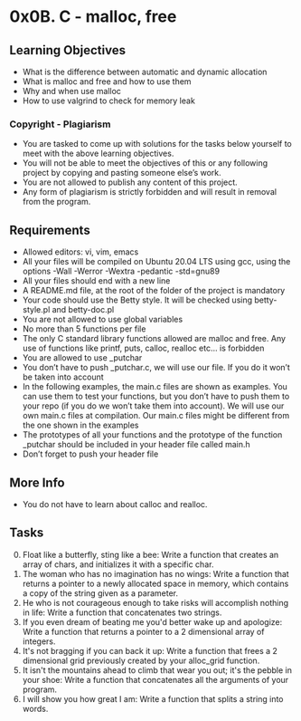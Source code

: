 # 0x0B. C - malloc, free

## Learning Objectives
 - What is the difference between automatic and dynamic allocation
 - What is malloc and free and how to use them
 - Why and when use malloc
 - How to use valgrind to check for memory leak

### Copyright - Plagiarism
 - You are tasked to come up with solutions for the tasks below yourself to meet with the above learning objectives.
 - You will not be able to meet the objectives of this or any following project by copying and pasting someone else’s work.
 - You are not allowed to publish any content of this project.
 - Any form of plagiarism is strictly forbidden and will result in removal from the program.

## Requirements
 - Allowed editors: vi, vim, emacs
 - All your files will be compiled on Ubuntu 20.04 LTS using gcc, using the options -Wall -Werror -Wextra -pedantic -std=gnu89
 - All your files should end with a new line
 - A README.md file, at the root of the folder of the project is mandatory
 - Your code should use the Betty style. It will be checked using betty-style.pl and betty-doc.pl
 - You are not allowed to use global variables
 - No more than 5 functions per file
 - The only C standard library functions allowed are malloc and free. Any use of functions like printf, puts, calloc, realloc etc… is forbidden
 - You are allowed to use _putchar
 - You don’t have to push _putchar.c, we will use our file. If you do it won’t be taken into account
 - In the following examples, the main.c files are shown as examples. You can use them to test your functions, but you don’t have to push them to your repo (if you do we won’t take them into account). We will use our own main.c files at compilation. Our main.c files might be different from the one shown in the examples
 - The prototypes of all your functions and the prototype of the function _putchar should be included in your header file called main.h
 - Don’t forget to push your header file

## More Info
 - You do not have to learn about calloc and realloc.

## Tasks
0. Float like a butterfly, sting like a bee: Write a function that creates an array of chars, and initializes it with a specific char.
1. The woman who has no imagination has no wings: Write a function that returns a pointer to a newly allocated space in memory, which contains a copy of the string given as a parameter.
2. He who is not courageous enough to take risks will accomplish nothing in life: Write a function that concatenates two strings.
3. If you even dream of beating me you'd better wake up and apologize: Write a function that returns a pointer to a 2 dimensional array of integers.
4. It's not bragging if you can back it up: Write a function that frees a 2 dimensional grid previously created by your alloc_grid function.
5. It isn't the mountains ahead to climb that wear you out; it's the pebble in your shoe: Write a function that concatenates all the arguments of your program.
6. I will show you how great I am: Write a function that splits a string into words.
